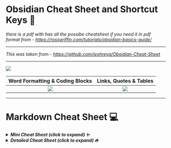 # Obsidian Cheat Sheet and Shortcut Keys 🔮
*there is a pdf with has all the possibe cheatsheet if you need it in pdf format from - https://rossgriffin.com/tutorials/obsidian-basics-guide/*

---

*This was taken from - https://github.com/ieshreya/Obsidian-Cheat-Sheet*

---

![](https://i0.wp.com/atoughnut.com/wp-content/uploads/2020/08/Index1.png?resize=768%2C385&ssl=1 )


Word Formatting & Coding Blocks            |  Links, Quotes & Tables
:-------------------------:|:-------------------------:
![](https://i1.wp.com/atoughnut.com/wp-content/uploads/2020/08/Index2.png?resize=512%2C237&ssl=1)  |  ![](https://i2.wp.com/atoughnut.com/wp-content/uploads/2020/08/Index3.png?resize=512%2C224&ssl=1)

---
# Markdown Cheat Sheet 💻
<details>
  <summary><em><strong>Mini Cheat Sheet (click to expand) ✨</em></strong></summary>
  
  ``` 
# Heading 1

## Heading 2

-- Spacer  

- Bullet Points

- [x] Checklist

**Bold**

*Italic*

***Italic Bold***

==Highlights==

~~strikethrough~~

<p> paragraphs</p>

<u> underline </u>

```Coding Blocks```

[[Links]](Sources)

> Quotes/ Blockquotes

Table Cell A  |  Table Cell B
----          |          ----

[^footnote]

<kbd> keyboard shortcut </kbd>


```
</details>


<details>
  <summary><em><strong>Detailed Cheat Sheet (click to expand) 🔥</em></strong></summary>

 # Heading 1
 
```# Heading 1 ```

---

## Heading 2

```## Heading 2 ```

---

**Line Break**

``` ---  ```

---

- Bullet Points

``` - Bullet  ```

---

- [X] Checklist

``` - [x] list  ```

---

**Bold**

``` **text**  ```

---

*Italic*

```  *text* ```

---

***Italic Bold***

``` ***text***  ```

---

**==Highlights==**

``` ==this text is highlighted==```

---
***~~Strike~~***

```~~strikethrough~~```
---

***<p>paragraph- here no matter how much lines you have within the tags, it will all come as one paragraph which is visible in obsidian and not on github</p>***

```
<p>
Lorem ipsum dolor sit amet, consectetur adipiscing elit, sed do eiusmod tempor incididunt ut labore et dolore magna 
aliqua. Ut enim ad minim veniam, quis nostrud exercitation ullamco laboris nisi ut aliquip ex ea commodo consequat. 
Duis aute irure dolor in reprehenderit in voluptate velit esse cillum dolore eu fugiat nulla pariatur. 
Excepteur sint occaecat cupidatat non proident, sunt in culpa qui officia deserunt mollit anim id est laborum.
</p>

```
---
**underline**

``` <u>underline</u>```

---
**```Coding Blocks```**

``` By putting 3 (`) signs before and after the code.  ```

---

**[[Links]]**

``` [[link]](sources)  ```

---

> Quotes/ Blockquotes

``` > this is a quote.  ```

---

Table Cell A  |  Table Cell B
----          |          ----


```
Table Cell A  |  Table Cell B
----          |          ----
```
---
***[^Footnotes]**
```
[^footnote]
```
---
***<kbd>Keyboard shortcuts</kbd>***

```<kbd>Ctrl + C</kbd>```

---
```
</details>


---
# Shortcuts ⌨️

### General Shortcuts 🕹️
Shortcut Key		|		Functions
:-----------------:|-----------------:
Ctrl + S|Editor: Saves the file
Ctrl + N| Creates a new note
Ctrl + P| Open command pallete
Ctrl + O | Opens Quick Switcher
Ctrl + Shift + F  | Search in all files
Ctrl + G   | Opens graph view
Ctrl +  Alt + ← | Navigate Back
Ctrl +  Alt + → | Navigate forth
Ctrl + F | Searches current file
Ctrl + E | Toggle edit/preview modes
Ctrl + , | Open Settings
Ctrl + Tab | Next tab
Ctrl + Shift + Tab | Previous tab
Alt + Tab | Next App
Alt + Shift + Tab | Previous App
Win + Tab | Task View
Win + Shift + Tab |  Next Window



### Editing Shortcuts 🕹️
Shortcut Key		|		Functions
:-----------------:|-----------------:
Ctrl + B | Bold Selected Text
Ctrl + I | Italicize Selected Text
Ctrl + K | Insert External Link to Selected Text
Ctrl + ] | Indent
Ctrl + `[` | Unindent
Ctrl + D |Delete current line
Ctrl + V  | Duplicate current line
Ctrl + Click | Open Note in Current Panel via Link	
Ctrl + Shift + Click | Open Note in New Panel via Link	

### Useful Plugins
- Obsidian Git
- Sliding Pnes
- Excel to Markdown Tables
- Advanced Tables

### useful links and have more idea of what obsidian is and how to work on 

- [Linking your Thinking Youtube channel](https://www.youtube.com/channel/UC85D7ERwhke7wVqskV_DZUA)
- [Playlist for getting started](https://www.youtube.com/playlist?list=PL3NaIVgSlAVLHty1-NuvPa9V0b0UwbzBd)
- [A reveiw or have an idea of obsidian](https://www.youtube.com/watch?v=MYJsGksojms)
- [Have an idea of Second Brain and get an idea but not related but can use obsidian and dont need to go buy the second brain but get an idea instead](https://www.youtube.com/watch?v=OP3dA2GcAh8)

> You've reached the end now. Hope this helped. If yes, consider buying me a small cup of coffee :)

<a href="https://www.buymeacoffee.com/shreyapurohit" target="_blank"><img src="https://camo.githubusercontent.com/c3f856bacd5b09669157ed4774f80fb9d8622dd45ce8fdf2990d3552db99bd27/68747470733a2f2f7777772e6275796d6561636f666665652e636f6d2f6173736574732f696d672f637573746f6d5f696d616765732f6f72616e67655f696d672e706e67"></a>
